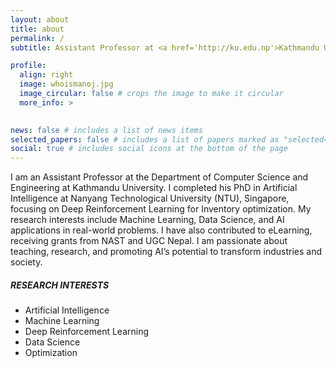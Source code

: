 ```yaml
---
layout: about
title: about
permalink: /
subtitle: Assistant Professor at <a href='http://ku.edu.np'>Kathmandu University</a>, Nepal.

profile:
  align: right
  image: whoismanoj.jpg
  image_circular: false # crops the image to make it circular
  more_info: >
    

news: false # includes a list of news items
selected_papers: false # includes a list of papers marked as "selected={true}"
social: true # includes social icons at the bottom of the page
---
```


I am an Assistant Professor at the Department of Computer Science and Engineering at Kathmandu University. I completed his PhD in Artificial Intelligence at Nanyang Technological University (NTU), Singapore, focusing on Deep Reinforcement Learning for Inventory optimization. My research interests include Machine Learning, Data Science, and AI applications in real-world problems. I have also contributed to eLearning, receiving grants from NAST and UGC Nepal. I am passionate about teaching, research, and promoting AI’s potential to transform industries and society.

##### RESEARCH INTERESTS
- Artificial Intelligence
- Machine Learning
- Deep Reinforcement Learning
- Data Science
- Optimization
